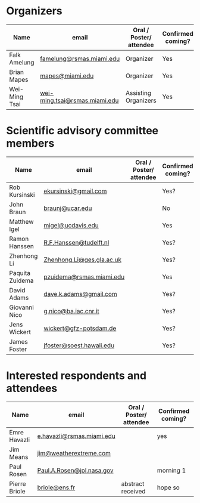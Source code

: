 # Organizers

Name                      |   email                     | Oral / Poster/ attendee | Confirmed coming?    
--------------------------|-----------------------------|-------------------------|-----------
Falk Amelung              | famelung@rsmas.miami.edu    | Organizer               | Yes
Brian Mapes               | mapes@miami.edu             | Organizer               | Yes
Wei-Ming Tsai             | wei-ming.tsai@rsmas.miami.edu| Assisting Organizers   | Yes

# Scientific advisory committee members
Name                      |   email                     | Oral / Poster/ attendee | Confirmed coming?    
--------------------------|-----------------------------|-------------------------|-----------
Rob Kursinski | <ekursinski@gmail.com>          | | Yes?
John Braun | <braunj@ucar.edu>                  | | No
Matthew Igel | <migel@ucdavis.edu>              | | Yes
Ramon Hanssen | <R.F.Hanssen@tudelft.nl>        | | Yes?
Zhenhong Li | <Zhenhong.Li@ges.gla.ac.uk>       | | Yes?
Paquita Zuidema | <pzuidema@rsmas.miami.edu>    | | Yes
David Adams | <dave.k.adams@gmail.com>          | | Yes?
Giovanni Nico | <g.nico@ba.iac.cnr.it>          | | Yes?
Jens Wickert | <wickert@gfz-potsdam.de>         | | Yes?
James Foster | <jfoster@soest.hawaii.edu>       | | Yes?

# Interested respondents and attendees
Name                      |   email                     | Oral / Poster/ attendee | Confirmed coming?    
--------------------------|-----------------------------|-------------------------|-----------
Emre Havazli | <e.havazli@rsmas.miami.edu>        | | yes
Jim Means | <jim@weatherextreme.com>              | | 
Paul Rosen | <Paul.A.Rosen@jpl.nasa.gov>          | | morning 1
Pierre Briole | <briole@ens.fr>                   | abstract received | hope so


